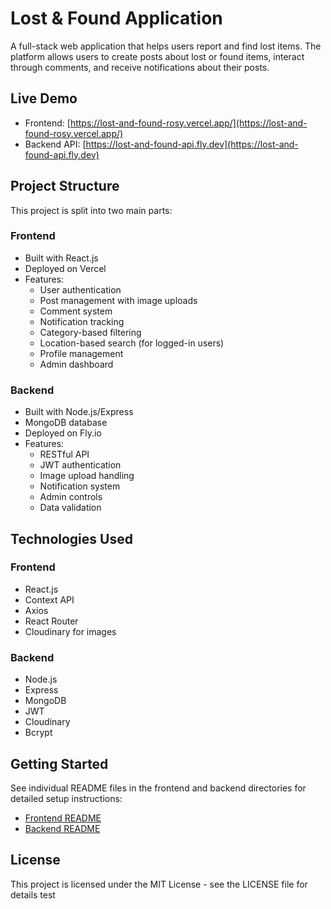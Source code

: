 # Lost & Found Application

A full-stack web application that helps users report and find lost items. The platform allows users to create posts about lost or found items, interact through comments, and receive notifications about their posts.

## Live Demo

- Frontend: [https://lost-and-found-rosy.vercel.app/](https://lost-and-found-rosy.vercel.app/)
- Backend API: [https://lost-and-found-api.fly.dev](https://lost-and-found-api.fly.dev)

## Project Structure

This project is split into two main parts:

### Frontend

- Built with React.js
- Deployed on Vercel
- Features:
  - User authentication
  - Post management with image uploads
  - Comment system
  - Notification tracking
  - Category-based filtering
  - Location-based search (for logged-in users)
  - Profile management
  - Admin dashboard

### Backend

- Built with Node.js/Express
- MongoDB database
- Deployed on Fly.io
- Features:
  - RESTful API
  - JWT authentication
  - Image upload handling
  - Notification system
  - Admin controls
  - Data validation

## Technologies Used

### Frontend

- React.js
- Context API
- Axios
- React Router
- Cloudinary for images

### Backend

- Node.js
- Express
- MongoDB
- JWT
- Cloudinary
- Bcrypt

## Getting Started

See individual README files in the frontend and backend directories for detailed setup instructions:

- [Frontend README](./frontend/README.md)
- [Backend README](./backend/README.md)

## License

This project is licensed under the MIT License - see the LICENSE file for details
test
